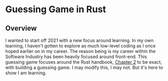 # Guessing Game in Rust

## Overview
I wanted to start off 2021 with a new focus around learning. In my own learning, I haven't gotten to explore as much low-level coding as I once hoped earlier on in my career. The reason being is my career within the Software Industry has been heavily focused around front-end. This guessing game focuses around the Rust handbook, [Chapter 2](https://doc.rust-lang.org/book/ch02-00-guessing-game-tutorial.html) to be exact, with building a guessing game. I may modify this, I may not. But it's here to show I am learning. 

